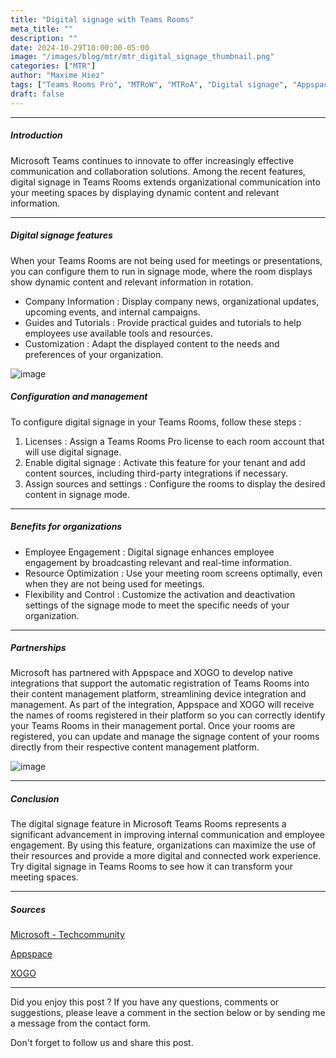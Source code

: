 ```yaml
---
title: "Digital signage with Teams Rooms"
meta_title: ""
description: ""
date: 2024-10-29T10:00:00-05:00
image: "/images/blog/mtr/mtr_digital_signage_thumbnail.png"
categories: ["MTR"]
author: "Maxime Hiez"
tags: ["Teams Rooms Pro", "MTRoW", "MTRoA", "Digital signage", "Appspace", "XOGO"]
draft: false
---
```

---

##### Introduction
Microsoft Teams continues to innovate to offer increasingly effective communication and collaboration solutions. Among the recent features, digital signage in Teams Rooms extends organizational communication into your meeting spaces by displaying dynamic content and relevant information.

---

##### Digital signage features
When your Teams Rooms are not being used for meetings or presentations, you can configure them to run in signage mode, where the room displays show dynamic content and relevant information in rotation.

- Company Information : Display company news, organizational updates, upcoming events, and internal campaigns.
- Guides and Tutorials : Provide practical guides and tutorials to help employees use available tools and resources.
- Customization : Adapt the displayed content to the needs and preferences of your organization.

![image](/images/blog/mtr/mtr_digital_signage_001.png)

##### Configuration and management
To configure digital signage in your Teams Rooms, follow these steps :

1. Licenses : Assign a Teams Rooms Pro license to each room account that will use digital signage.
2. Enable digital signage : Activate this feature for your tenant and add content sources, including third-party integrations if necessary.
3. Assign sources and settings : Configure the rooms to display the desired content in signage mode.

---

##### Benefits for organizations
- Employee Engagement : Digital signage enhances employee engagement by broadcasting relevant and real-time information.
- Resource Optimization : Use your meeting room screens optimally, even when they are not being used for meetings.
- Flexibility and Control : Customize the activation and deactivation settings of the signage mode to meet the specific needs of your organization.

---

##### Partnerships
Microsoft has partnered with Appspace and XOGO to develop native integrations that support the automatic registration of Teams Rooms into their content management platform, streamlining device integration and management. As part of the integration, Appspace and XOGO will receive the names of rooms registered in their platform so you can correctly identify your Teams Rooms in their management portal. Once your rooms are registered, you can update and manage the signage content of your rooms directly from their respective content management platform.

![image](/images/blog/mtr/mtr_digital_signage_002.png)

---


##### Conclusion
The digital signage feature in Microsoft Teams Rooms represents a significant advancement in improving internal communication and employee engagement. By using this feature, organizations can maximize the use of their resources and provide a more digital and connected work experience. Try digital signage in Teams Rooms to see how it can transform your meeting spaces.

---

##### Sources
[Microsoft - Techcommunity](https://techcommunity.microsoft.com/blog/microsoftteamsblog/digital-signage-in-teams-rooms-brings-your-messages-to-your-meeting-spaces/4281457)

[Appspace](https://www.appspace.com/digital-signage)

[XOGO](https://www.xogo.io/xogo-for-microsoft-teams-rooms)

---


Did you enjoy this post ? If you have any questions, comments or suggestions, please leave a comment in the section below or by sending me a message from the contact form.

Don't forget to follow us and share this post.